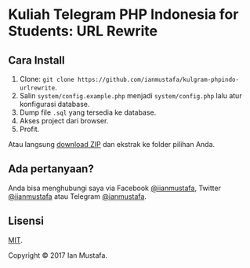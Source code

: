 # Kuliah Telegram PHP Indonesia for Students: URL Rewrite

## Cara Install

1. Clone: `git clone https://github.com/ianmustafa/kulgram-phpindo-urlrewrite`.
2. Salin `system/config.example.php` menjadi `system/config.php` lalu atur konfigurasi database.
5. Dump file `.sql` yang tersedia ke database.
6. Akses project dari browser.
7. Profit.

Atau langsung [download ZIP](https://github.com/ianmustafa/kulgram-phpindo-urlrewrite/archive/master.zip) dan ekstrak ke folder pilihan Anda.

## Ada pertanyaan?
Anda bisa menghubungi saya via Facebook [@iianmustafa](https://fb.me/iianmustafa), Twitter [@iianmustafa](https://twitter.com/iianmustafa) atau Telegram [@ianmustafa](https://telegram.me/ianmustafa).

## Lisensi
[MIT](http://opensource.org/licenses/MIT).

Copyright © 2017 Ian Mustafa.
